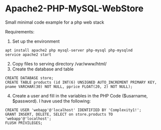 # Apache2-PHP-MySQL-WebStore
Small minimal code example for a php web stack

Requirements:  
1. Set up the environment  
```
apt install apache2 php mysql-server php-mysql php-mysqlnd
service apache2 start
```  
2. Copy files to serving directory /var/www/html/  
3. Create the database and table  
```
CREATE DATABASE store;
CREATE TABLE products (id INT(6) UNSIGNED AUTO_INCREMENT PRIMARY KEY, pname VARCHAR(30) NOT NULL, pprice FLOAT(20, 2) NOT NULL);
```  
4. Create a user and fill in the variables in the PHP Code ($usarname, $password). I have used the following:
```
CREATE USER 'webapp'@'localhost' IDENTIFIED BY 'Complexity1!';
GRANT INSERT, DELETE, SELECT on store.products TO 'webapp'@'localhost';
FLUSH PRIVILEGES;
```
